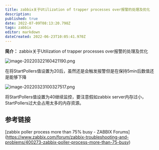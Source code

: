 ```yaml
---
title: zabbix关于Utilization of trapper processes over报警的处理及优化
description: 
published: true
date: 2022-07-09T08:13:20.798Z
tags: zabbix
editor: markdown
dateCreated: 2022-06-23T10:05:41.970Z
---
```


**简介：** zabbix关于Utilization of trapper processes over报警的处理及优化

![image-20220322160421190.png](https://ucc.alicdn.com/pic/developer-ecology/2dee7fa43e6748e4803ecb9339aaba25.png "image-20220322160421190.png")

在将StartPollers值设置为20后，虽然还是会触发报警但是在保持5min后数值还是能够下降

![image-20220323100327517.png](https://ucc.alicdn.com/pic/developer-ecology/3f3703d7855345c1b42f88edd29fd7fa.png "image-20220323100327517.png")

将StartPollers值设置为40继续监控，要注意假如zabbix server内存过小，StartPollers过大会占用太多的内存资源。

## 参考链接

[zabbix poller process more than 75% busy - ZABBIX Forums\](https://www.zabbix.com/forum/zabbix-troubleshooting-and-problems/400273-zabbix-poller-process-more-than-75-busy)

